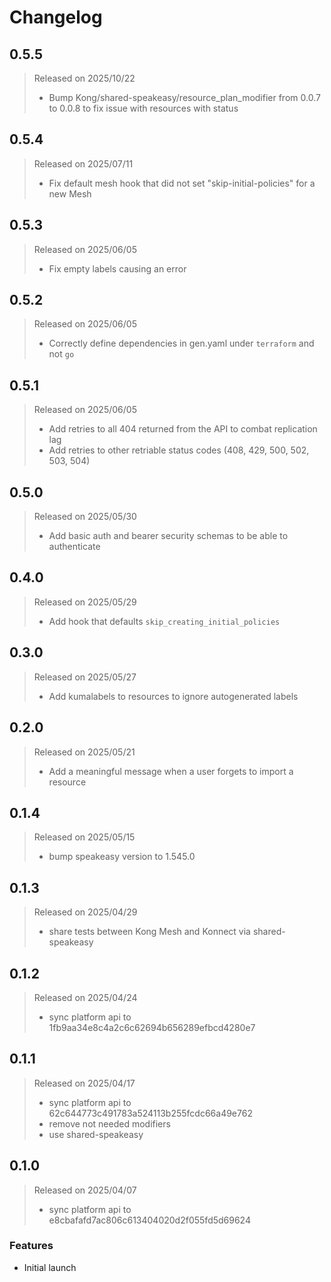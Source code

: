 # Changelog

## 0.5.5
> Released on 2025/10/22
>
> - Bump Kong/shared-speakeasy/resource_plan_modifier from 0.0.7 to 0.0.8 to fix issue with resources with status

## 0.5.4
> Released on 2025/07/11
>
> - Fix default mesh hook that did not set "skip-initial-policies" for a new Mesh

## 0.5.3
> Released on 2025/06/05
>
> - Fix empty labels causing an error

## 0.5.2
> Released on 2025/06/05
>
> - Correctly define dependencies in gen.yaml under `terraform` and not `go`

## 0.5.1
> Released on 2025/06/05
>
> - Add retries to all 404 returned from the API to combat replication lag
> - Add retries to other retriable status codes (408, 429, 500, 502, 503, 504)

## 0.5.0
> Released on 2025/05/30
>
> - Add basic auth and bearer security schemas to be able to authenticate

## 0.4.0
> Released on 2025/05/29
>
> - Add hook that defaults `skip_creating_initial_policies`

## 0.3.0
> Released on 2025/05/27
>
> - Add kumalabels to resources to ignore autogenerated labels

## 0.2.0
> Released on 2025/05/21
>
> - Add a meaningful message when a user forgets to import a resource

## 0.1.4
> Released on 2025/05/15
> 
> - bump speakeasy version to 1.545.0

## 0.1.3
> Released on 2025/04/29
> 
> - share tests between Kong Mesh and Konnect via shared-speakeasy

## 0.1.2
> Released on 2025/04/24
>
> - sync platform api to 1fb9aa34e8c4a2c6c62694b656289efbcd4280e7

## 0.1.1
> Released on 2025/04/17
>
> - sync platform api to 62c644773c491783a524113b255fcdc66a49e762
> - remove not needed modifiers
> - use shared-speakeasy

## 0.1.0
> Released on 2025/04/07
>
> - sync platform api to e8cbafafd7ac806c613404020d2f055fd5d69624

### Features

* Initial launch
